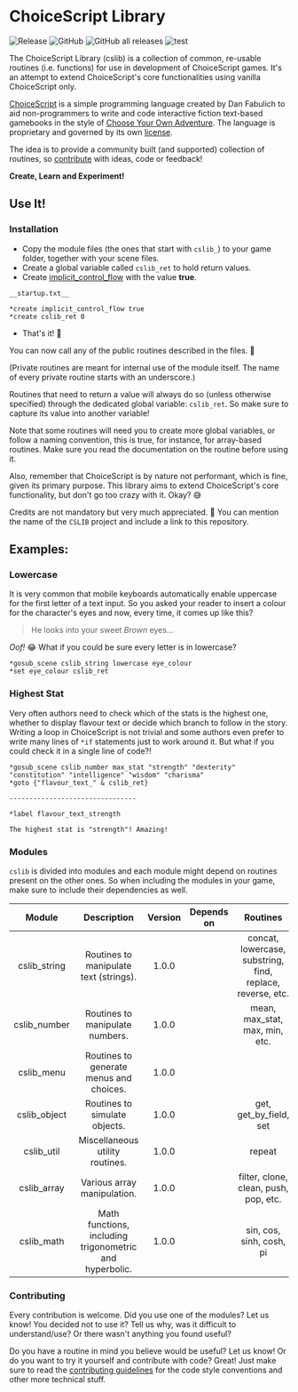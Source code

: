<h1>ChoiceScript Library</h1>

![Release](https://img.shields.io/github/v/release/choicescriptIDE/cslib?include_prereleases&style=for-the-badge) ![GitHub](https://img.shields.io/github/license/ChoicescriptIDE/cslib?style=for-the-badge) ![GitHub all releases](https://img.shields.io/github/downloads/ChoicescriptIDE/cslib/total?style=for-the-badge)
![test](https://img.shields.io/github/actions/workflow/status/choicescriptide/cslib/test.yml?branch=main&label=tests&style=for-the-badge)

The ChoiceScript Library (cslib) is a collection of common, re-usable routines (i.e. functions) for use in development of ChoiceScript games. It's an attempt to extend ChoiceScript's core functionalities using vanilla ChoiceScript only.

[ChoiceScript](https://github.com/dfabulich/choicescript) is a simple programming language created by Dan Fabulich to aid non-programmers to write and code interactive fiction text-based gamebooks in the style of [Choose Your Own Adventure](https://en.wikipedia.org/wiki/Choose_Your_Own_Adventure). The language is proprietary and governed by its own [license](https://github.com/dfabulich/choicescript/blob/master/LICENSE.txt).

The idea is to provide a community built (and supported) collection of routines, so [contribute](#-contributing) with ideas, code or feedback!

**Create, Learn and Experiment!**

## Use It!

### Installation
- Copy the module files (the ones that start with `cslib_`) to your game folder, together with your scene files.
- Create a global variable called `cslib_ret` to hold return values.
- Create [implicit_control_flow](https://choicescriptdev.fandom.com/wiki/Implicit_Control_Flow) with the value **true**.

```choicescript
__startup.txt__

*create implicit_control_flow true
*create cslib_ret 0
```

- That's it! :partying_face:

You can now call any of the public routines described in the files. :muscle:

(Private routines are meant for internal use of the module itself. The name of every private routine starts with an underscore.)

Routines that need to return a value will always do so (unless otherwise specified) through the dedicated global variable: `cslib_ret`. So make sure to capture its value into another variable!

Note that some routines will need you to create more global variables, or follow a naming convention, this is true, for instance, for array-based routines. Make sure you read the documentation on the routine before using it.

Also, remember that ChoiceScript is by nature not performant, which is fine, given its primary purpose. This library aims to extend ChoiceScript's core functionality, but don't go too crazy with it. Okay? :sweat_smile:

Credits are not mandatory but very much appreciated. :pray: You can mention the name of the `CSLIB` project and include a link to this repository.


## Examples:
### Lowercase

It is very common that mobile keyboards automatically enable uppercase for the first letter of a text input. So you asked your reader to insert a colour for the character's eyes and now, every time, it comes up like this?

> He looks into your sweet *Brown* eyes…

*Oof!* :joy: What if you could be sure every letter is in lowercase?

```choicescript
*gosub_scene cslib_string lowercase eye_colour
*set eye_colour cslib_ret
```

### Highest Stat

Very often authors need to check which of the stats is the highest one, whether to display flavour text or decide which branch to follow in the story. Writing a loop in ChoiceScript is not trivial and some authors even prefer to write many lines of `*if` statements just to work around it. But what if you could check it in a single line of code?!

```
*gosub_scene cslib_number max_stat "strength" "dexterity" "constitution" "intelligence" "wisdom" "charisma"
*goto {"flavour_text_" & cslib_ret}

--------------------------------

*label flavour_text_strength

The highest stat is "strength"! Amazing!
```

### Modules

`cslib` is divided into modules and each module might depend on routines present on the other ones. So when including the modules in your game, make sure to include their dependencies as well.

|    Module    |               Description                               | Version       | Depends on  |                          Routines                          |
|:------------:|:-------------------------------------------------------:|:-------------:|:-----------:|:----------------------------------------------------------:|
| cslib_string | Routines to manipulate text (strings).                  |  1.0.0        |             | concat, lowercase, substring, find, replace, reverse, etc. |
| cslib_number | Routines to manipulate numbers.                         |  1.0.0        |             | mean, max_stat, max, min, etc.                             |
| cslib_menu   | Routines to generate menus and choices.                 |  1.0.0        |             |                                                            |
| cslib_object | Routines to simulate objects.                           |  1.0.0        |             | get, get_by_field, set                                     |
| cslib_util   | Miscellaneous utility routines.                         |  1.0.0        |             | repeat                                                     |
| cslib_array  | Various array manipulation.                             |  1.0.0        |             | filter, clone, clean, push, pop, etc.                      |
| cslib_math   | Math functions, including trigonometric and hyperbolic. |  1.0.0        |             | sin, cos, sinh, cosh, pi                                   |

### Contributing

Every contribution is welcome. Did you use one of the modules? Let us know! You decided not to use it? Tell us why, was it difficult to understand/use? Or there wasn't anything you found useful?

Do you have a routine in mind you believe would be useful? Let us know! Or do you want to try it yourself and contribute with code? Great! Just make sure to read the [contributing guidelines](./CONTRIBUTING.md) for the code style conventions and other more technical stuff.
